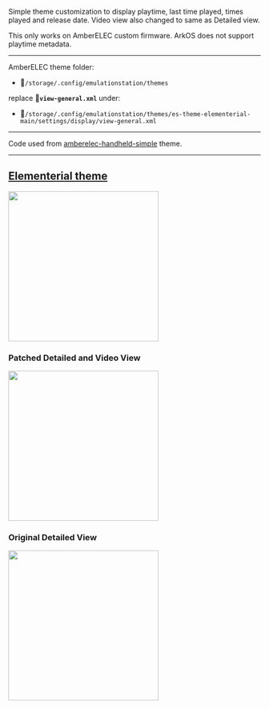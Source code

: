 Simple theme customization to display playtime, last time played, times played and release date. Video view also changed to same as Detailed view.

This only works on AmberELEC custom firmware. ArkOS does not support playtime metadata.

***

AmberELEC theme folder:

* :file_folder:`/storage/.config/emulationstation/themes`

replace :page_facing_up:**`view-general.xml`** under:

* :file_folder:`/storage/.config/emulationstation/themes/es-theme-elementerial-main/settings/display/view-general.xml`

***

Code used from [amberelec-handheld-simple](https://github.com/manster-zz/R36S-LINKS/wiki/Themes,-Bootlogos-and-Loading-Screens#handheld-simple) theme.

***
## [Elementerial theme](https://github.com/mluizvitor/es-theme-elementerial)
<a href='https://github.com/user-attachments/assets/70184a36-478c-4455-bd09-786c8f51ecad'><img src="https://github.com/user-attachments/assets/70184a36-478c-4455-bd09-786c8f51ecad"  width="300"/></a>
### Patched Detailed and Video View
<a href='https://github.com/user-attachments/assets/70952b69-f0f7-477b-8c97-a48200f8ed6f'><img src="https://github.com/user-attachments/assets/70952b69-f0f7-477b-8c97-a48200f8ed6f"  width="300"/></a>
### Original Detailed View
<a href='https://github.com/user-attachments/assets/6eab0ed2-8624-4943-8b79-d32bfe707b6c'><img src="https://github.com/user-attachments/assets/6eab0ed2-8624-4943-8b79-d32bfe707b6c"  width="300"/></a>


